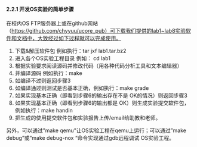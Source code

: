 
#### 2.2.1 开发OS实验的简单步骤

在校内OS FTP服务器上或在github网站（https://github.com/chyyuu/ucore_pub）可下载我们提供的lab1~lab8实验软件和文档中，大致经过如下过程就可以完成使用。

1. 下载&解压软件包 例如执行：tar jxf lab1.tar.bz2
2. 进入各个OS实验工程目录 例如： cd lab1
3. 根据实验要求阅读源码并修改代码（用各种代码分析工具和文本编辑器）
4. 并编译源码 例如执行：make
5. 如编译不过则返回步骤3
6. 如编译通过则测试是否基本正确，例如执行：make grade
7. 如果实现基本正确（即看到步骤6的输出存在不是 OK的情况）则返回步骤3
8. 如果实现基本正确（即看到步骤6的输出都是 OK）则生成实验提交软件包，例如执行：make handin
9. 把生成的使用提交软件包和实验报告上传/email给助教和老师。
 
另外，可以通过”make qemu”让OS实验工程在qemu上运行；可以通过”make debug”或“make debug-nox “命令实现通过gdb远程调试 OS实验工程。
